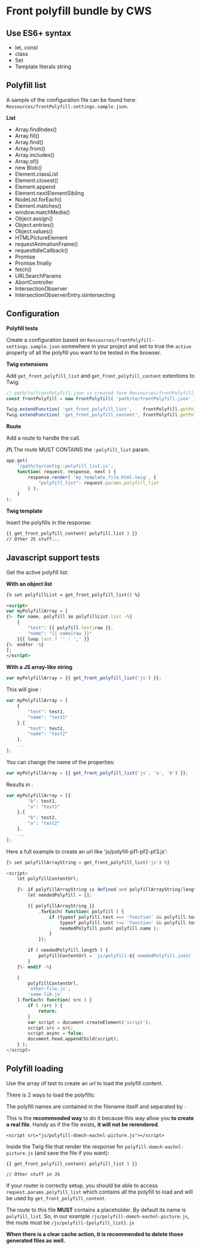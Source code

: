 # Front polyfill bundle by CWS


## Use ES6+ syntax

* let, const
* class
* Set
* Template literals string

## Polyfill list

A sample of the configuration file can be found here: `Ressources/frontPolyfill-settings.sample.json`.

**List**

* Array.findIndex()
* Array.fill()
* Array.find()
* Array.from()
* Array.includes()
* Array.of()
* new Blob()
* Element.classList
* Element.closest()
* Element.append
* Element.nextElementSibling
* NodeList.forEach()
* Element.matches()
* window.matchMedia()
* Object.assign()
* Object.entries()
* Object.values()
* HTMLPictureElement
* requestAnimationFrame()
* requestIdleCallback()
* Promise
* Promise.finally
* fetch()
* URLSearchParams
* AbortController
* IntersectionObserver
* IntersectionObserverEntry.isIntersecting


## Configuration

**Polyfill tests**

Create a configuration based on `Ressources/frontPolyfill-settings.sample.json` somewhere in your project and set to true the `active` property of all the polyfill you want to be tested in the browser.

**Twig extensions**

Add `get_front_polyfill_list` and `get_front_polyfill_content` extentions to Twig:

```js
// path/to/frontPolyfill.json is created form Ressources/frontPolyfill-settings.sample.json
const frontPolyfill = new FrontPolyfill( 'path/to/frontPolyfill.json' );

Twig.extendFunction( 'get_front_polyfill_list',    frontPolyfill.getPolyfillList );
Twig.extendFunction( 'get_front_polyfill_content', frontPolyfill.getPolyfillContent );
```

**Route**

Add a route to handle the call.

**/!\\** The route MUST CONTAINS the `:polyfill_list` param.

```js
app.get(
    '/path/to/config-:polyfill_list.js',
    function( request, response, next ) {
        response.render( 'my_template_file.html.twig', {
            "polyfill_list": request.params.polyfill_list
        } );
    }
);
```


**Twig template**

Insert the polyfills in the response:

```html
{{ get_front_polyfill_content( polyfill_list ) }}
// Other JS stuff...
```


## Javascript support tests

Get the active polyfill list:

**With an object list**

```html
{% set polyfillList = get_front_polyfill_list() %}

<script>
var myPolyfillArray = [
{%- for name, polyfill in polyfillList.list -%}
    {
        "test": {{ polyfill.test|raw }},
        "name": "{{ name|raw }}"
    }{{ loop.last ? '' : ',' }}
{%- endfor -%}
];
</script>
```

**With a JS array-like string**

```js
var myPolyfillArray = {{ get_front_polyfill_list('js') }};
```

This will give :

```js
var myPolyfillArray = [
    {
        "test": test1,
        "name": "test1"
    },{
        "test": test2,
        "name": "test2"
    },
    ...
];
```

You can change the name of the properties:

```js
var myPolyfillArray = {{ get_front_polyfill_list('js', 'a', 'b') }};
```

Results in :

```js
var myPolyfillArray = [{
        "b": test1,
        "a": "test1"
    },{
        "b": test2,
        "a": "test2"
    },
    ...
];
```


Here a full example to create an url like 'js/polyfill-pf1-pf2-pf3.js':

```php
{% set polyfillArrayString = get_front_polyfill_list('js') %}

<script>
    let polyfillContentUrl;

    {%- if polyfillArrayString is defined and polyfillArrayString|length > 2 -%}
        let neededPolyfill = [];

        {{ polyfillArrayString }}
            .forEach( function( polyfill ) {
                if (typeof polyfill.test === 'function' && polyfill.test() ||
                    typeof polyfill.test !== 'function' && polyfill.test) {
                    neededPolyfill.push( polyfill.name );
                }
            });

        if ( neededPolyfill.length ) {
            polyfillContentUrl = `js/polyfill-${ neededPolyfill.join( '-' ) }.js`;
        }
    {%- endif -%}

    [
        polyfillContentUrl,
        'other-file.js',
        'some-lib.js'
    ].forEach( function( src ) {
        if ( !src ) {
            return;
        }
        var script = document.createElement('script');
        script.src = src;
        script.async = false;
        document.head.appendChild(script);
    } );
</script>
```


## Polyfill loading

Use the array of test to create an url to load the polyfill content.

There is 2 ways to load the polyfills:


The polyfill names are contained in the filename itself and separated by `-`

This is the **recommended way** to do it because this way allow you **to create a real file**. Handy as if the file exists, **it will not be rerendered**.

```
<script src="js/polyfill-domch-eachnl-picture.js"></script>
```

Inside the Twig file that render the response for `polyfill-domch-eachnl-picture.js` (and save the file if you want):

```
{{ get_front_polyfill_content( polyfill_list ) }}

// Other stuff in JS
```

If your router is correctly setup, you should be able to access `request.params.polyfill_list` which contains all the polyfill to load and will be used by `get_front_polyfill_content`.

The route to this file **MUST** contains a placeholder. By default its name is `polyfill_list`. So, in our example `/js/polyfill-domch-eachnl-picture.js`, the route must be `/js/polyfill-{polyfill_list}.js`


**When there is a clear cache action, it is recommended to delete those generated files as well.**
